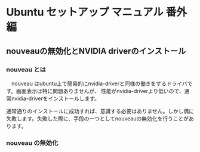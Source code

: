 # Ubuntu セットアップ マニュアル 番外編
## nouveauの無効化とNVIDIA driverのインストール

### nouveau とは
　nouveau はubuntu上で簡易的にnvidia-driverと同様の働きをするドライバです。画面表示は特に問題ありませんが、
性能がnvidia-driverより低いので、通常nvidia-driverをインストールします。<br>

通常通りのインストールに成功すれば、意識する必要はありません。しかし偶に失敗します。失敗した際に、手段の一つとしてnouveauの無効化を行うことがあります。
### nouveau の無効化

